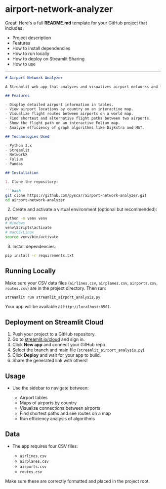 # airport-network-analyzer
Great! Here's a full **README.md** template for your GitHub project that includes:

* Project description
* Features
* How to install dependencies
* How to run locally
* How to deploy on Streamlit Sharing
* How to use

---

````markdown
# Airport Network Analyzer

A Streamlit web app that analyzes and visualizes airport networks and flight routes worldwide. It uses graph algorithms to find shortest paths between airports and displays interactive maps for better insights.

## Features

- Display detailed airport information in tables.
- View airport locations by country on an interactive map.
- Visualize flight routes between airports on a world map.
- Find shortest and alternative flight paths between two airports.
- Show the flight path on an interactive Folium map.
- Analyze efficiency of graph algorithms like Dijkstra and MST.

## Technologies Used

- Python 3.x
- Streamlit
- NetworkX
- Folium
- Pandas

## Installation

1. Clone the repository:

```bash
git clone https://github.com/pyscar/airport-network-analyzer.git
cd airport-network-analyzer
````

2. Create and activate a virtual environment (optional but recommended):

```bash
python -m venv venv
# Windows
venv\Scripts\activate
# macOS/Linux
source venv/bin/activate
```

3. Install dependencies:

```bash
pip install -r requirements.txt
```

## Running Locally

Make sure your CSV data files (`airlines.csv`, `airplanes.csv`, `airports.csv`, `routes.csv`) are in the project directory. Then run:

```bash
streamlit run streamlit_airport_analysis.py
```

Your app will be available at `http://localhost:8501`.

## Deployment on Streamlit Cloud

1. Push your project to a GitHub repository.
2. Go to [streamlit.io/cloud](https://streamlit.io/cloud) and sign in.
3. Click **New app** and connect your GitHub repo.
4. Select the branch and main file (`streamlit_airport_analysis.py`).
5. Click **Deploy** and wait for your app to build.
6. Share the generated link with others!

## Usage

* Use the sidebar to navigate between:

  * Airport tables
  * Maps of airports by country
  * Visualize connections between airports
  * Find shortest paths and see routes on a map
  * Run efficiency analysis of algorithms

## Data

* The app requires four CSV files:

  * `airlines.csv`
  * `airplanes.csv`
  * `airports.csv`
  * `routes.csv`

Make sure these are correctly formatted and placed in the project root.


